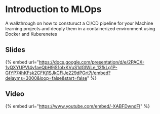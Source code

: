 # Introduction to MLOps

A walkthrough on how to consturuct a CI/CD pipeline for your Machine learning projects and deoply them in a containerized environment using Docker and Kuberenetes

## Slides

{% embed url="https://docs.google.com/presentation/d/e/2PACX-1vQXYUPVI4y1aeQbH9jS1oIxKVuS1dGlWLe_13fkLg1P-GfYP74hKFsk2CFKj1SJkCFlJe229dPGrt7j/embed?delayms=3000&loop=false&start=false" %}

## Video

{% embed url="https://www.youtube.com/embed/-XABFDwndFI" %}
